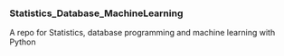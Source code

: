 ### Statistics_Database_MachineLearning 
A repo for Statistics, database programming and machine learning with Python
